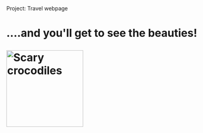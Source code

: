 <!DOCTYPE html>
<html>
    <head>
      <meta charset="utf-8"
            <title>Project: Travel webpage</title>
  </head>
  <body>
  
  <h1><Travel to Costa Rica</h1>
  
  <p>....and you'll get to see the beauties!</p>
  <img src="https://www.kasandbox.org/programming-images/animals/crocodiles.png" alt="Scary crocodiles" width=200"/>
  </body>
  </html>
